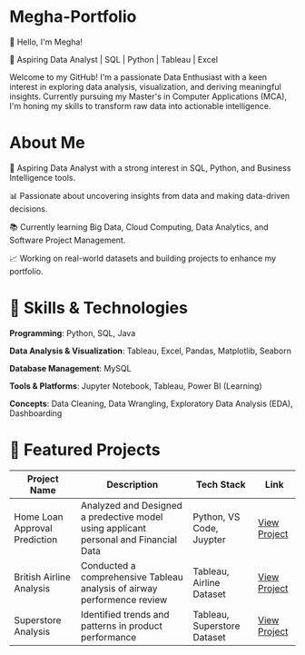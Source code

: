 # Megha-Portfolio

👋 Hello, I'm Megha!

🌟 Aspiring Data Analyst | SQL | Python | Tableau | Excel

Welcome to my GitHub! I'm a passionate Data Enthusiast with a keen interest in exploring data analysis, visualization, and deriving meaningful insights. Currently pursuing my Master's in Computer Applications (MCA), I'm honing my skills to transform raw data into actionable intelligence.

# **About Me**

🎯 Aspiring Data Analyst with a strong interest in SQL, Python, and Business Intelligence tools.

📊 Passionate about uncovering insights from data and making data-driven decisions.

📚 Currently learning Big Data, Cloud Computing, Data Analytics, and Software Project Management.

📈 Working on real-world datasets and building projects to enhance my portfolio.

 # 🔧 **Skills & Technologies**

**Programming**: Python, SQL, Java

**Data Analysis & Visualization**: Tableau, Excel, Pandas, Matplotlib, Seaborn

**Database Management**: MySQL

**Tools & Platforms**: Jupyter Notebook, Tableau, Power BI (Learning)

**Concepts**: Data Cleaning, Data Wrangling, Exploratory Data Analysis (EDA), Dashboarding

# 📂 **Featured Projects**

| Project Name | Description | Tech Stack | Link |
|-------------|------------|------------|------|
| Home Loan Approval Prediction | Analyzed and Designed a predective model using applicant personal and Financial Data | Python, VS Code, Juypter | [View Project](https://github.com/Richaa06/Projects/blob/main/home%20loan%20%20approval.ipynb) |
| British Airline Analysis | Conducted a comprehensive Tableau analysis of airway performence review | Tableau, Airline Dataset | [View Project](https://github.com/Richaa06/British-Airline-Analysis) |
| Superstore Analysis | Identified trends and patterns in product performance | Tableau, Superstore Dataset| [View Project](#) |









